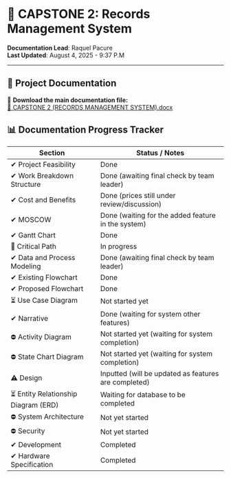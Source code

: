 # 📁 CAPSTONE 2: Records Management System

**Documentation Lead**: Raquel Pacure  
**Last Updated**: August 4, 2025 - 9:37 P.M

---

## 📄 Project Documentation

🔗 **Download the main documentation file:**  
[📎 CAPSTONE 2 (RECORDS MANAGEMENT SYSTEM).docx](https://docs.google.com/document/d/19t71Zc0mAsOKNc0dFHcManzCxtGEgPy_/edit?usp=sharing&ouid=104714777232985337086&rtpof=true&sd=true)  


## 📊 Documentation Progress Tracker

| Section                               | Status / Notes                                                                 |
|---------------------------------------|--------------------------------------------------------------------------------|
| ✔︎ Project Feasibility                 | Done                                                                          |
| ✔︎ Work Breakdown Structure            | Done (awaiting final check by team leader)                                    |
| ✔︎ Cost and Benefits                   | Done (prices still under review/discussion)                                   |
| ✔︎ MOSCOW                              | Done (waiting for the added feature in the system)                          |
| ✔︎ Gantt Chart                         | Done                                           |
| 🔄 Critical Path                       | In progress                                  |
| ✔︎ Data and Process Modeling           | Done (awaiting final check by team leader)                                    |
| ✔︎ Existing Flowchart                  | Done                                                                          |
| ✔︎ Proposed Flowchart                  | Done                                                                          |
| ⏳ Use Case Diagram                    | Not started yet                                                               |
| ✔︎ Narrative                           | Done (waiting for system other features)                               |
| ⛔ Activity Diagram                    | Not started yet (waiting for system completion)                               |
| ⛔ State Chart Diagram                 | Not started yet (waiting for system completion)                                |
| ⚠️ Design                              | Inputted (will be updated as features are completed)                          |
| ⏳ Entity Relationship Diagram (ERD)   | Waiting for database to be completed                                          |
| ⛔ System Architecture                 | Not yet started                                                              |
| ⛔ Security                            | Not yet started                                                              |
| ✔︎ Development                         | Completed                                                                     |
| ✔︎ Hardware Specification            | Completed                                                                       |